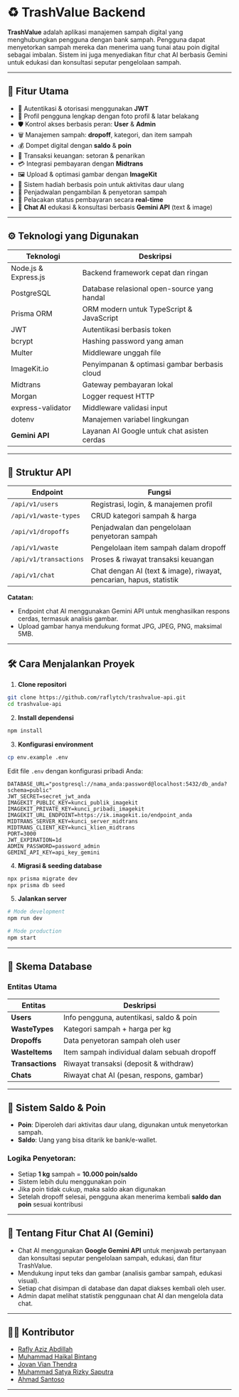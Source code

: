 # ♻️ TrashValue Backend

**TrashValue** adalah aplikasi manajemen sampah digital yang menghubungkan pengguna dengan bank sampah. Pengguna dapat menyetorkan sampah mereka dan menerima uang tunai atau poin digital sebagai imbalan. Sistem ini juga menyediakan fitur chat AI berbasis Gemini untuk edukasi dan konsultasi seputar pengelolaan sampah.

---

## 🚀 Fitur Utama

- 🔐 Autentikasi & otorisasi menggunakan **JWT**
- 🧑 Profil pengguna lengkap dengan foto profil & latar belakang
- 🛡️ Kontrol akses berbasis peran: **User** & **Admin**
- 🗑️ Manajemen sampah: **dropoff**, kategori, dan item sampah
- 💰 Dompet digital dengan **saldo** & **poin**
- 🔄 Transaksi keuangan: setoran & penarikan
- 💳 Integrasi pembayaran dengan **Midtrans**
- 🖼️ Upload & optimasi gambar dengan **ImageKit**
- 🎁 Sistem hadiah berbasis poin untuk aktivitas daur ulang
- 📆 Penjadwalan pengambilan & penyetoran sampah
- 📡 Pelacakan status pembayaran secara **real-time**
- 🤖 **Chat AI** edukasi & konsultasi berbasis **Gemini API** (text & image)

---

## ⚙️ Teknologi yang Digunakan

| Teknologi            | Deskripsi                                    |
| -------------------- | -------------------------------------------- |
| Node.js & Express.js | Backend framework cepat dan ringan           |
| PostgreSQL           | Database relasional open-source yang handal  |
| Prisma ORM           | ORM modern untuk TypeScript & JavaScript     |
| JWT                  | Autentikasi berbasis token                   |
| bcrypt               | Hashing password yang aman                   |
| Multer               | Middleware unggah file                       |
| ImageKit.io          | Penyimpanan & optimasi gambar berbasis cloud |
| Midtrans             | Gateway pembayaran lokal                     |
| Morgan               | Logger request HTTP                          |
| express-validator    | Middleware validasi input                    |
| dotenv               | Manajemen variabel lingkungan                |
| **Gemini API**       | Layanan AI Google untuk chat asisten cerdas  |

---

## 📁 Struktur API

| Endpoint               | Fungsi                                                              |
| ---------------------- | ------------------------------------------------------------------- |
| `/api/v1/users`        | Registrasi, login, & manajemen profil                               |
| `/api/v1/waste-types`  | CRUD kategori sampah & harga                                        |
| `/api/v1/dropoffs`     | Penjadwalan dan pengelolaan penyetoran sampah                       |
| `/api/v1/waste`        | Pengelolaan item sampah dalam dropoff                               |
| `/api/v1/transactions` | Proses & riwayat transaksi keuangan                                 |
| `/api/v1/chat`         | Chat dengan AI (text & image), riwayat, pencarian, hapus, statistik |

**Catatan:**

- Endpoint chat AI menggunakan Gemini API untuk menghasilkan respons cerdas, termasuk analisis gambar.
- Upload gambar hanya mendukung format JPG, JPEG, PNG, maksimal 5MB.

---

## 🛠️ Cara Menjalankan Proyek

1. **Clone repositori**

```bash
git clone https://github.com/raflytch/trashvalue-api.git
cd trashvalue-api
```

2. **Install dependensi**

```bash
npm install
```

3. **Konfigurasi environment**

```bash
cp env.example .env
```

Edit file `.env` dengan konfigurasi pribadi Anda:

```env
DATABASE_URL="postgresql://nama_anda:password@localhost:5432/db_anda?schema=public"
JWT_SECRET=secret_jwt_anda
IMAGEKIT_PUBLIC_KEY=kunci_publik_imagekit
IMAGEKIT_PRIVATE_KEY=kunci_pribadi_imagekit
IMAGEKIT_URL_ENDPOINT=https://ik.imagekit.io/endpoint_anda
MIDTRANS_SERVER_KEY=kunci_server_midtrans
MIDTRANS_CLIENT_KEY=kunci_klien_midtrans
PORT=3000
JWT_EXPIRATION=1d
ADMIN_PASSWORD=password_admin
GEMINI_API_KEY=api_key_gemini
```

4. **Migrasi & seeding database**

```bash
npx prisma migrate dev
npx prisma db seed
```

5. **Jalankan server**

```bash
# Mode development
npm run dev

# Mode production
npm start
```

---

## 🧩 Skema Database

### Entitas Utama

| Entitas          | Deskripsi                                   |
| ---------------- | ------------------------------------------- |
| **Users**        | Info pengguna, autentikasi, saldo & poin    |
| **WasteTypes**   | Kategori sampah + harga per kg              |
| **Dropoffs**     | Data penyetoran sampah oleh user            |
| **WasteItems**   | Item sampah individual dalam sebuah dropoff |
| **Transactions** | Riwayat transaksi (deposit & withdraw)      |
| **Chats**        | Riwayat chat AI (pesan, respons, gambar)    |

---

## 💱 Sistem Saldo & Poin

- **Poin**: Diperoleh dari aktivitas daur ulang, digunakan untuk menyetorkan sampah.
- **Saldo**: Uang yang bisa ditarik ke bank/e-wallet.

### Logika Penyetoran:

- Setiap **1 kg** sampah = **10.000 poin/saldo**
- Sistem lebih dulu menggunakan poin
- Jika poin tidak cukup, maka saldo akan digunakan
- Setelah dropoff selesai, pengguna akan menerima kembali **saldo dan poin** sesuai kontribusi

---

## 🤖 Tentang Fitur Chat AI (Gemini)

- Chat AI menggunakan **Google Gemini API** untuk menjawab pertanyaan dan konsultasi seputar pengelolaan sampah, edukasi, dan fitur TrashValue.
- Mendukung input teks dan gambar (analisis gambar sampah, edukasi visual).
- Setiap chat disimpan di database dan dapat diakses kembali oleh user.
- Admin dapat melihat statistik penggunaan chat AI dan mengelola data chat.

---

## 👨‍💻 Kontributor

- [Rafly Aziz Abdillah](https://github.com/raflytch)
- [Muhammad Haikal Bintang](https://github.com/Haikal18)
- [Jovan Vian Thendra](https://github.com/JovanVian13)
- [Muhammad Satya Rizky Saputra](https://github.com/SatyaRizkySaputra0214)
- [Ahmad Santoso](https://github.com/ahmad-santoso)

---
